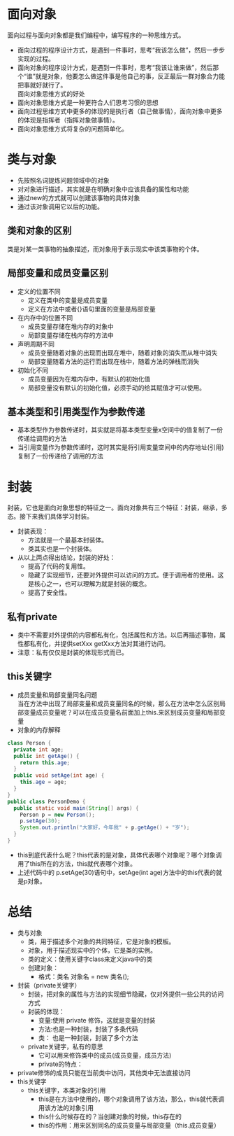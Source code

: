 # 面向对象
  面向过程与面向对象都是我们编程中，编写程序的一种思维方式。  
  * 面向过程的程序设计方式，是遇到一件事时，思考“我该怎么做”，然后一步步实现的过程。
  * 面向对象的程序设计方式，是遇到一件事时，思考“我该让谁来做”，然后那个“谁”就是对象，他要怎么做这件事是他自己的事，反正最后一群对象合力能把事就好就行了。    
  面向对象思维方式的好处  
  * 面向对象思维方式是一种更符合人们思考习惯的思想
  * 面向过程思维方式中更多的体现的是执行者（自己做事情），面向对象中更多的体现是指挥者（指挥对象做事情）。
  * 面向对象思维方式将复杂的问题简单化。  
# 类与对象
  * 先按照名词提炼问题领域中的对象
  * 对对象进行描述，其实就是在明确对象中应该具备的属性和功能
  * 通过new的方式就可以创建该事物的具体对象
  * 通过该对象调用它以后的功能。
## 类和对象的区别
  类是对某一类事物的抽象描述，而对象用于表示现实中该类事物的个体。  
## 局部变量和成员变量区别
  * 定义的位置不同
    + 定义在类中的变量是成员变量
    + 定义在方法中或者{}语句里面的变量是局部变量
  * 在内存中的位置不同
    + 成员变量存储在堆内存的对象中
    + 局部变量存储在栈内存的方法中
  * 声明周期不同
    + 成员变量随着对象的出现而出现在堆中，随着对象的消失而从堆中消失
    + 局部变量随着方法的运行而出现在栈中，随着方法的弹栈而消失
  * 初始化不同
    + 成员变量因为在堆内存中，有默认的初始化值
    + 局部变量没有默认的初始化值，必须手动的给其赋值才可以使用。  
## 基本类型和引用类型作为参数传递
  * 基本类型作为参数传递时，其实就是将基本类型变量x空间中的值复制了一份传递给调用的方法
  * 当引用变量作为参数传递时，这时其实是将引用变量空间中的内存地址(引用)复制了一份传递给了调用的方法  
# 封装
  封装，它也是面向对象思想的特征之一。面向对象共有三个特征：封装，继承，多态。接下来我们具体学习封装。  
  * 封装表现：
    + 方法就是一个最基本封装体。
    + 类其实也是一个封装体。
  * 从以上两点得出结论，封装的好处：
    + 提高了代码的复用性。
    + 隐藏了实现细节，还要对外提供可以访问的方式。便于调用者的使用。这是核心之一，也可以理解为就是封装的概念。
    + 提高了安全性。  
## 私有private
  * 类中不需要对外提供的内容都私有化，包括属性和方法。以后再描述事物，属性都私有化，并提供setXxx getXxx方法对其进行访问。
  * 注意：私有仅仅是封装的体现形式而已。
## this关键字
  * 成员变量和局部变量同名问题  
  当在方法中出现了局部变量和成员变量同名的时候，那么在方法中怎么区别局部变量成员变量呢？可以在成员变量名前面加上this.来区别成员变量和局部变量  
  * 对象的内存解释  
  ```java
  class Person {
    private int age;
    public int getAge() {
      return this.age;
    }
    public void setAge(int age) {
      this.age = age;
    }
  }
  public class PersonDemo {
    public static void main(String[] args) {
      Person p = new Person();
      p.setAge(30);
      System.out.println("大家好，今年我" + p.getAge() + "岁");
    }
  }
  ```  
  + this到底代表什么呢？this代表的是对象，具体代表哪个对象呢？哪个对象调用了this所在的方法，this就代表哪个对象。
  + 上述代码中的 p.setAge(30)语句中，setAge(int age)方法中的this代表的就是p对象。
# 总结
  * 类与对象
    + 类，用于描述多个对象的共同特征，它是对象的模板。
    + 对象，用于描述现实中的个体，它是类的实例。
    + 类的定义：使用关键字class来定义java中的类
    + 创建对象：
      - 格式：类名 对象名 = new 类名();
  * 封装（private关键字）
    + 封装，把对象的属性与方法的实现细节隐藏，仅对外提供一些公共的访问方式
    + 封装的体现：
      - 变量:使用 private 修饰，这就是变量的封装
      - 方法:也是一种封装，封装了多条代码
      - 类： 也是一种封装，封装了多个方法
    + private关键字，私有的意思
      - 它可以用来修饰类中的成员(成员变量，成员方法)
      - private的特点：
  * private修饰的成员只能在当前类中访问，其他类中无法直接访问
  * this关键字
    + this关键字，本类对象的引用
      - this是在方法中使用的，哪个对象调用了该方法，那么，this就代表调用该方法的对象引用
      - this什么时候存在的？当创建对象的时候，this存在的
      - this的作用：用来区别同名的成员变量与局部变量（this.成员变量）